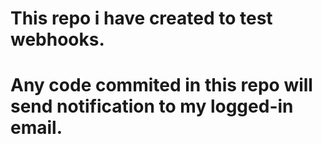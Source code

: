 # This repo i have created to test webhooks. 
# Any code commited in this repo will send notification to my logged-in email. 
